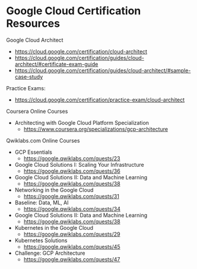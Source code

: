 
Google Cloud Certification Resources
====

Google Cloud Architect
* https://cloud.google.com/certification/cloud-architect
* https://cloud.google.com/certification/guides/cloud-architect/#certificate-exam-guide
* https://cloud.google.com/certification/guides/cloud-architect/#sample-case-study


Practice Exams:
* https://cloud.google.com/certification/practice-exam/cloud-architect


Coursera Online Courses
* Architecting with Google Cloud Platform Specialization
  * https://www.coursera.org/specializations/gcp-architecture

Qwiklabs.com Online Courses
* GCP Essentials
  * https://google.qwiklabs.com/quests/23
* Google Cloud Solutions I: Scaling Your Infrastructure
  * https://google.qwiklabs.com/quests/36
* Google Cloud Solutions II: Data and Machine Learning
  * https://google.qwiklabs.com/quests/38
* Networking in the Google Cloud 
  * https://google.qwiklabs.com/quests/31
* Baseline: Data, ML, AI
  * https://google.qwiklabs.com/quests/34
* Google Cloud Solutions II: Data and Machine Learning
  * https://google.qwiklabs.com/quests/38
* Kubernetes in the Google Cloud
  * https://google.qwiklabs.com/quests/29
* Kubernetes Solutions
  * https://google.qwiklabs.com/quests/45
* Challenge: GCP Architecture
  * https://google.qwiklabs.com/quests/47


